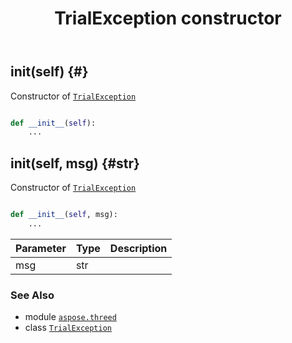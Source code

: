 ﻿---
title: TrialException constructor
second_title: Aspose.3D for Python via .NET API References
description: 
type: docs
weight: 10
url: /python-net/aspose.threed/trialexception/__init__/
is_root: false
---

## __init__(self) {#}

Constructor of [`TrialException`](/3d/python-net/aspose.threed/trialexception)



```python

def __init__(self):
    ...
```




## __init__(self, msg) {#str}

Constructor of [`TrialException`](/3d/python-net/aspose.threed/trialexception)



```python

def __init__(self, msg):
    ...
```


| Parameter | Type | Description |
| :- | :- | :- |
| msg | str |  |



### See Also
* module [`aspose.threed`](../../)
* class [`TrialException`](/3d/python-net/aspose.threed/trialexception)

